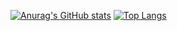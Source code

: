 [![Anurag's GitHub stats](https://github-readme-stats.vercel.app/api?username=Lucid1ty&show_icons=true&theme=radical)](https://github.com/anuraghazra/github-readme-stats)
[![Top Langs](https://github-readme-stats.vercel.app/api/top-langs/?username=Lucid1ty)](https://github.com/anuraghazra/github-readme-stats)
